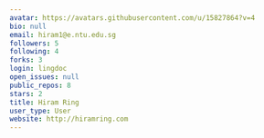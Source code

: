 ```yaml
---
avatar: https://avatars.githubusercontent.com/u/15827864?v=4
bio: null
email: hiram1@e.ntu.edu.sg
followers: 5
following: 4
forks: 3
login: lingdoc
open_issues: null
public_repos: 8
stars: 2
title: Hiram Ring
user_type: User
website: http://hiramring.com
---
```

